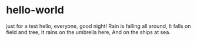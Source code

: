 # hello-world
just for a test
hello, everyone, good night!
Rain is falling all around,
It falls on field and tree,
It rains on the umbrella here,
And on the ships at sea.
